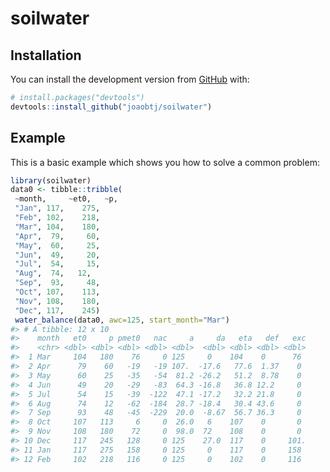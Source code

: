 
<!-- README.md is generated from README.Rmd. Please edit that file -->

# soilwater

<!-- badges: start -->
<!-- badges: end -->

## Installation

You can install the development version from
[GitHub](https://github.com/) with:

``` r
# install.packages("devtools")
devtools::install_github("joaobtj/soilwater")
```

## Example

This is a basic example which shows you how to solve a common problem:

``` r
library(soilwater)
data0 <- tibble::tribble(
 ~month,     ~et0,   ~p,
 "Jan", 117,    275,
 "Feb", 102,    218,
 "Mar", 104,    180,
 "Apr",  79,     60,
 "May",  60,     25,
 "Jun",  49,     20,
 "Jul",  54,     15,
 "Aug",  74,   12,
 "Sep",  93,     48,
 "Oct", 107,    113,
 "Nov", 108,    180,
 "Dec", 117,    245)
 water_balance(data0, awc=125, start_month="Mar")
#> # A tibble: 12 x 10
#>    month   et0     p pmet0   nac     a     da   eta   def   exc
#>    <chr> <dbl> <dbl> <dbl> <dbl> <dbl>  <dbl> <dbl> <dbl> <dbl>
#>  1 Mar     104   180    76     0 125     0    104    0      76 
#>  2 Apr      79    60   -19   -19 107.  -17.6   77.6  1.37    0 
#>  3 May      60    25   -35   -54  81.2 -26.2   51.2  8.78    0 
#>  4 Jun      49    20   -29   -83  64.3 -16.8   36.8 12.2     0 
#>  5 Jul      54    15   -39  -122  47.1 -17.2   32.2 21.8     0 
#>  6 Aug      74    12   -62  -184  28.7 -18.4   30.4 43.6     0 
#>  7 Sep      93    48   -45  -229  20.0  -8.67  56.7 36.3     0 
#>  8 Oct     107   113     6     0  26.0   6    107    0       0 
#>  9 Nov     108   180    72     0  98.0  72    108    0       0 
#> 10 Dec     117   245   128     0 125    27.0  117    0     101.
#> 11 Jan     117   275   158     0 125     0    117    0     158 
#> 12 Feb     102   218   116     0 125     0    102    0     116
```
